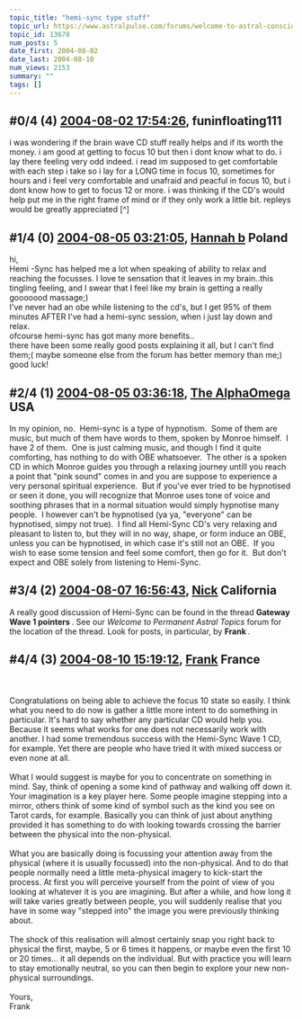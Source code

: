 ```yaml
---
topic_title: "hemi-sync type stuff"
topic_url: https://www.astralpulse.com/forums/welcome-to-astral-consciousness!/hemi-sync-type-stuff
topic_id: 13678
num_posts: 5
date_first: 2004-08-02
date_last: 2004-08-10
num_views: 2153
summary: ""
tags: []
---
```


## \#0/4 (4) [2004-08-02 17:54:26](https://www.astralpulse.com/forums/index.php?msg=128571), funinfloating111  ##
<section>
i was wondering if the brain wave CD stuff really helps and if its worth the money. i am good at getting to focus 10 but then i dont know what to do. i lay there feeling very odd indeed. i read im supposed to get comfortable with each step i take so i lay for a LONG time in focus 10, sometimes for hours and i feel very comfortable and unafraid and peacful in focus 10, but i dont know how to get to focus 12 or more. i was thinking if the CD's would help put me in the right frame of mind or if they only work a little bit. repleys would be greatly appreciated [^]
</section>

## \#1/4 (0) [2004-08-05 03:21:05](https://www.astralpulse.com/forums/index.php?msg=108017), [Hannah b](https://www.astralpulse.com/forums/profile/?u=4711) Poland ##
<section>
hi,
<br>
Hemi -Sync has helped me a lot when speaking of ability to relax and reaching the focusses. I love te sensation that it leaves in my brain..this tingling feeling, and I swear that I feel like my brain is getting a really gooooood massage;)
<br>
I've never had an obe while listening to the cd's, but I get 95% of them minutes AFTER I've had a hemi-sync session, when i just lay down and relax.
<br>
ofcourse hemi-sync has got many more benefits..
<br>
there have been some really good posts explaining it all, but I can't find them;( maybe someone else from the forum has better memory than me;)
<br>
good luck!
</section>

## \#2/4 (1) [2004-08-05 03:36:18](https://www.astralpulse.com/forums/index.php?msg=108021), [The AlphaOmega](https://www.astralpulse.com/forums/profile/?u=3978) USA ##
<section>
In my opinion, no.  Hemi-sync is a type of hypnotism.  Some of them are music, but much of them have words to them, spoken by Monroe himself.  I have 2 of them.  One is just calming music, and though I find it quite comforting, has nothing to do with OBE whatsoever.  The other is a spoken CD in which Monroe guides you through a relaxing journey untill you reach a point that "pink sound" comes in and you are suppose to experience a very personal spiritual experience.  But if you've ever tried to be hypnotised or seen it done, you will recognize that Monroe uses tone of voice and soothing phrases that in a normal situation would simply hypnotise many people.  I however can't be hypnotised (ya ya, "everyone" can be hypnotised, simpy not true).  I find all Hemi-Sync CD's very relaxing and pleasant to listen to, but they will in no way, shape, or form induce an OBE, unless you can be hypnotised, in which case it's still not an OBE.  If you wish to ease some tension and feel some comfort, then go for it.  But don't expect and OBE solely from listening to Hemi-Sync.
</section>

## \#3/4 (2) [2004-08-07 16:56:43](https://www.astralpulse.com/forums/index.php?msg=108370), [Nick](https://www.astralpulse.com/forums/profile/?u=2080) California ##
<section>
A really good discussion of Hemi-Sync can be found in the thread
<b>
 Gateway Wave 1 pointers
</b>
. See our
<i>
 Welcome to Permanent Astral Topics
</i>
forum for the location of the thread. Look for posts, in particular, by
<b>
 Frank
</b>
.
</section>

## \#4/4 (3) [2004-08-10 15:19:12](https://www.astralpulse.com/forums/index.php?msg=108835), [Frank](https://www.astralpulse.com/forums/profile/?u=359) France ##
<section>
<br>
<br>
Congratulations on being able to achieve the focus 10 state so easily. I think what you need to do now is gather a little more intent to do something in particular. It's hard to say whether any particular CD would help you. Because it seems what works for one does not necessarily work with another. I had some tremendous success with the Hemi-Sync Wave 1 CD, for example. Yet there are people who have tried it with mixed success or even none at all.
<br>
<br>
What I would suggest is maybe for you to concentrate on something in mind. Say, think of opening a some kind of pathway and walking off down it. Your imagination is a key player here. Some people imagine stepping into a mirror, others think of some kind of symbol such as the kind you see on Tarot cards, for example. Basically you can think of just about anything provided it has something to do with looking towards crossing the barrier between the physical into the non-physical.
<br>
<br>
What you are basically doing is focussing your attention away from the physical (where it is usually focussed) into the non-physical. And to do that people normally need a little meta-physical imagery to kick-start the process. At first you will perceive yourself from the point of view of you looking at whatever it is you are imagining. But after a while, and how long it will take varies greatly between people, you will suddenly realise that you have in some way "stepped into" the image you were previously thinking about.
<br>
<br>
The shock of this realisation will almost certainly snap you right back to physical the first, maybe, 5 or 6 times it happens, or maybe even the first 10 or 20 times... it all depends on the individual. But with practice you will learn to stay emotionally neutral, so you can then begin to explore your new non-physical surroundings.
<br>
<br>
Yours,
<br>
Frank
<br>
<br>
<br>
<br>
<br>
<br>
<br>
<br>
</section>